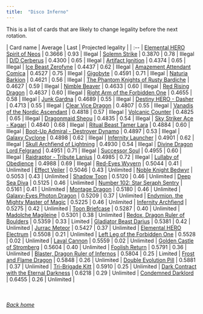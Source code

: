 ```yaml
---
title:  "Disco Inferno"
---
```


This is a list of cards that are likely to change legality before the next rotation.

| Card name | Average | Last | Projected legality |
| :-- |
[Elemental HERO Spirit of Neos](https://db.ygoprodeck.com/card/?search=Elemental%20HERO%20Spirit%20of%20Neos) | 0.3666 | 0.93 | Illegal |
[Solemn Strike](https://db.ygoprodeck.com/card/?search=Solemn%20Strike) | 0.3870 | 0.78 | Illegal |
[D/D Cerberus](https://db.ygoprodeck.com/card/?search=D/D%20Cerberus) | 0.4300 | 0.65 | Illegal |
[Artifact Ignition](https://db.ygoprodeck.com/card/?search=Artifact%20Ignition) | 0.4374 | 0.65 | Illegal |
[Ice Beast Zerofyne](https://db.ygoprodeck.com/card/?search=Ice%20Beast%20Zerofyne) | 0.4437 | 0.62 | Illegal |
[Amazement Attendant Comica](https://db.ygoprodeck.com/card/?search=Amazement%20Attendant%20Comica) | 0.4527 | 0.75 | Illegal |
[Gigobyte](https://db.ygoprodeck.com/card/?search=Gigobyte) | 0.4591 | 0.71 | Illegal |
[Naturia Barkion](https://db.ygoprodeck.com/card/?search=Naturia%20Barkion) | 0.4621 | 0.56 | Illegal |
[The Phantom Knights of Rusty Bardiche](https://db.ygoprodeck.com/card/?search=The%20Phantom%20Knights%20of%20Rusty%20Bardiche) | 0.4627 | 0.59 | Illegal |
[Nimble Beaver](https://db.ygoprodeck.com/card/?search=Nimble%20Beaver) | 0.4633 | 0.60 | Illegal |
[Red Rising Dragon](https://db.ygoprodeck.com/card/?search=Red%20Rising%20Dragon) | 0.4637 | 0.60 | Illegal |
[Right Arm of the Forbidden One](https://db.ygoprodeck.com/card/?search=Right%20Arm%20of%20the%20Forbidden%20One) | 0.4655 | 0.58 | Illegal |
[Junk Gardna](https://db.ygoprodeck.com/card/?search=Junk%20Gardna) | 0.4689 | 0.55 | Illegal |
[Destiny HERO - Dasher](https://db.ygoprodeck.com/card/?search=Destiny%20HERO%20-%20Dasher) | 0.4713 | 0.55 | Illegal |
[Clear Vice Dragon](https://db.ygoprodeck.com/card/?search=Clear%20Vice%20Dragon) | 0.4807 | 0.55 | Illegal |
[Vanadis of the Nordic Ascendant](https://db.ygoprodeck.com/card/?search=Vanadis%20of%20the%20Nordic%20Ascendant) | 0.4818 | 0.57 | Illegal |
[Volcanic Counter](https://db.ygoprodeck.com/card/?search=Volcanic%20Counter) | 0.4825 | 0.65 | Illegal |
[Dragonmaid Sheou](https://db.ygoprodeck.com/card/?search=Dragonmaid%20Sheou) | 0.4835 | 0.54 | Illegal |
[Sky Striker Ace - Kagari](https://db.ygoprodeck.com/card/?search=Sky%20Striker%20Ace%20-%20Kagari) | 0.4840 | 0.68 | Illegal |
[Ritual Beast Tamer Lara](https://db.ygoprodeck.com/card/?search=Ritual%20Beast%20Tamer%20Lara) | 0.4884 | 0.60 | Illegal |
[Boot-Up Admiral - Destroyer Dynamo](https://db.ygoprodeck.com/card/?search=Boot-Up%20Admiral%20-%20Destroyer%20Dynamo) | 0.4897 | 0.53 | Illegal |
[Galaxy Cyclone](https://db.ygoprodeck.com/card/?search=Galaxy%20Cyclone) | 0.4898 | 0.62 | Illegal |
[Infernity Launcher](https://db.ygoprodeck.com/card/?search=Infernity%20Launcher) | 0.4901 | 0.62 | Illegal |
[Skull Archfiend of Lightning](https://db.ygoprodeck.com/card/?search=Skull%20Archfiend%20of%20Lightning) | 0.4930 | 0.54 | Illegal |
[Divine Dragon Lord Felgrand](https://db.ygoprodeck.com/card/?search=Divine%20Dragon%20Lord%20Felgrand) | 0.4951 | 0.71 | Illegal |
[Successor Soul](https://db.ygoprodeck.com/card/?search=Successor%20Soul) | 0.4955 | 0.60 | Illegal |
[Raidraptor - Tribute Lanius](https://db.ygoprodeck.com/card/?search=Raidraptor%20-%20Tribute%20Lanius) | 0.4985 | 0.72 | Illegal |
[Lullaby of Obedience](https://db.ygoprodeck.com/card/?search=Lullaby%20of%20Obedience) | 0.4988 | 0.69 | Illegal |
[Red-Eyes Wyvern](https://db.ygoprodeck.com/card/?search=Red-Eyes%20Wyvern) | 0.5044 | 0.41 | Unlimited |
[Effect Veiler](https://db.ygoprodeck.com/card/?search=Effect%20Veiler) | 0.5046 | 0.43 | Unlimited |
[Noble Knight Bedwyr](https://db.ygoprodeck.com/card/?search=Noble%20Knight%20Bedwyr) | 0.5053 | 0.43 | Unlimited |
[Shadow Toon](https://db.ygoprodeck.com/card/?search=Shadow%20Toon) | 0.5120 | 0.46 | Unlimited |
[Deep Sea Diva](https://db.ygoprodeck.com/card/?search=Deep%20Sea%20Diva) | 0.5125 | 0.46 | Unlimited |
[Number 102: Star Seraph Sentry](https://db.ygoprodeck.com/card/?search=Number%20102:%20Star%20Seraph%20Sentry) | 0.5161 | 0.41 | Unlimited |
[Montage Dragon](https://db.ygoprodeck.com/card/?search=Montage%20Dragon) | 0.5180 | 0.46 | Unlimited |
[Galaxy-Eyes Photon Dragon](https://db.ygoprodeck.com/card/?search=Galaxy-Eyes%20Photon%20Dragon) | 0.5209 | 0.37 | Unlimited |
[Endymion, the Mighty Master of Magic](https://db.ygoprodeck.com/card/?search=Endymion,%20the%20Mighty%20Master%20of%20Magic) | 0.5225 | 0.46 | Unlimited |
[Infernity Archfiend](https://db.ygoprodeck.com/card/?search=Infernity%20Archfiend) | 0.5275 | 0.42 | Unlimited |
[Toon Briefcase](https://db.ygoprodeck.com/card/?search=Toon%20Briefcase) | 0.5287 | 0.40 | Unlimited |
[Madolche Magileine](https://db.ygoprodeck.com/card/?search=Madolche%20Magileine) | 0.5301 | 0.38 | Unlimited |
[Redox, Dragon Ruler of Boulders](https://db.ygoprodeck.com/card/?search=Redox,%20Dragon%20Ruler%20of%20Boulders) | 0.5359 | 0.33 | Limited |
[Gladiator Beast Darius](https://db.ygoprodeck.com/card/?search=Gladiator%20Beast%20Darius) | 0.5381 | 0.42 | Unlimited |
[Jurrac Meteor](https://db.ygoprodeck.com/card/?search=Jurrac%20Meteor) | 0.5427 | 0.37 | Unlimited |
[Elemental HERO Electrum](https://db.ygoprodeck.com/card/?search=Elemental%20HERO%20Electrum) | 0.5508 | 0.21 | Unlimited |
[Left Leg of the Forbidden One](https://db.ygoprodeck.com/card/?search=Left%20Leg%20of%20the%20Forbidden%20One) | 0.5528 | 0.02 | Unlimited |
[Laval Cannon](https://db.ygoprodeck.com/card/?search=Laval%20Cannon) | 0.5559 | 0.02 | Unlimited |
[Golden Castle of Stromberg](https://db.ygoprodeck.com/card/?search=Golden%20Castle%20of%20Stromberg) | 0.5604 | 0.40 | Unlimited |
[Foolish Return](https://db.ygoprodeck.com/card/?search=Foolish%20Return) | 0.5791 | 0.36 | Unlimited |
[Blaster, Dragon Ruler of Infernos](https://db.ygoprodeck.com/card/?search=Blaster,%20Dragon%20Ruler%20of%20Infernos) | 0.5804 | 0.25 | Limited |
[Frost and Flame Dragon](https://db.ygoprodeck.com/card/?search=Frost%20and%20Flame%20Dragon) | 0.5848 | 0.26 | Unlimited |
[Double Evolution Pill](https://db.ygoprodeck.com/card/?search=Double%20Evolution%20Pill) | 0.5881 | 0.37 | Unlimited |
[Tri-Brigade Kitt](https://db.ygoprodeck.com/card/?search=Tri-Brigade%20Kitt) | 0.5910 | 0.25 | Unlimited |
[Dark Contract with the Eternal Darkness](https://db.ygoprodeck.com/card/?search=Dark%20Contract%20with%20the%20Eternal%20Darkness) | 0.6218 | 0.29 | Unlimited |
[Condemned Darklord](https://db.ygoprodeck.com/card/?search=Condemned%20Darklord) | 0.6455 | 0.26 | Unlimited |

<br>

###### [Back home](index)
